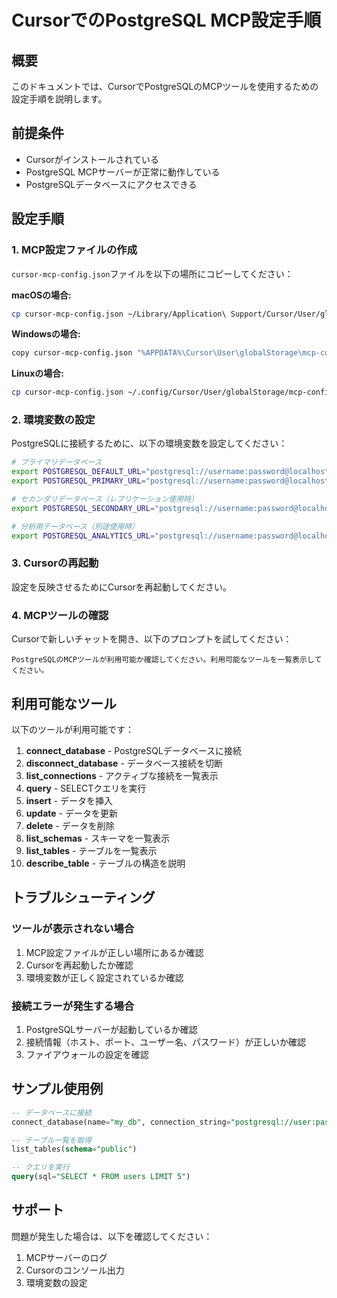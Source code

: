 # CursorでのPostgreSQL MCP設定手順

## 概要
このドキュメントでは、CursorでPostgreSQLのMCPツールを使用するための設定手順を説明します。

## 前提条件
- Cursorがインストールされている
- PostgreSQL MCPサーバーが正常に動作している
- PostgreSQLデータベースにアクセスできる

## 設定手順

### 1. MCP設定ファイルの作成
`cursor-mcp-config.json`ファイルを以下の場所にコピーしてください：

**macOSの場合:**
```bash
cp cursor-mcp-config.json ~/Library/Application\ Support/Cursor/User/globalStorage/mcp-config.json
```

**Windowsの場合:**
```bash
copy cursor-mcp-config.json "%APPDATA%\Cursor\User\globalStorage\mcp-config.json"
```

**Linuxの場合:**
```bash
cp cursor-mcp-config.json ~/.config/Cursor/User/globalStorage/mcp-config.json
```

### 2. 環境変数の設定
PostgreSQLに接続するために、以下の環境変数を設定してください：

```bash
# プライマリデータベース
export POSTGRESQL_DEFAULT_URL="postgresql://username:password@localhost:5432/database_name"
export POSTGRESQL_PRIMARY_URL="postgresql://username:password@localhost:5432/database_name"

# セカンダリデータベース（レプリケーション使用時）
export POSTGRESQL_SECONDARY_URL="postgresql://username:password@localhost:5433/database_name"

# 分析用データベース（別途使用時）
export POSTGRESQL_ANALYTICS_URL="postgresql://username:password@localhost:5434/database_name"
```

### 3. Cursorの再起動
設定を反映させるためにCursorを再起動してください。

### 4. MCPツールの確認
Cursorで新しいチャットを開き、以下のプロンプトを試してください：

```
PostgreSQLのMCPツールが利用可能か確認してください。利用可能なツールを一覧表示してください。
```

## 利用可能なツール

以下のツールが利用可能です：

1. **connect_database** - PostgreSQLデータベースに接続
2. **disconnect_database** - データベース接続を切断
3. **list_connections** - アクティブな接続を一覧表示
4. **query** - SELECTクエリを実行
5. **insert** - データを挿入
6. **update** - データを更新
7. **delete** - データを削除
8. **list_schemas** - スキーマを一覧表示
9. **list_tables** - テーブルを一覧表示
10. **describe_table** - テーブルの構造を説明

## トラブルシューティング

### ツールが表示されない場合
1. MCP設定ファイルが正しい場所にあるか確認
2. Cursorを再起動したか確認
3. 環境変数が正しく設定されているか確認

### 接続エラーが発生する場合
1. PostgreSQLサーバーが起動しているか確認
2. 接続情報（ホスト、ポート、ユーザー名、パスワード）が正しいか確認
3. ファイアウォールの設定を確認

## サンプル使用例

```sql
-- データベースに接続
connect_database(name="my_db", connection_string="postgresql://user:pass@localhost:5432/mydb")

-- テーブル一覧を取得
list_tables(schema="public")

-- クエリを実行
query(sql="SELECT * FROM users LIMIT 5")
```

## サポート
問題が発生した場合は、以下を確認してください：
1. MCPサーバーのログ
2. Cursorのコンソール出力
3. 環境変数の設定
